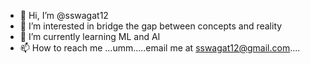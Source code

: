 - 👋 Hi, I’m @sswagat12
- 👀 I’m interested in bridge the gap between concepts and reality
- 🌱 I’m currently learning ML and AI
- 📫 How to reach me ...umm.....email me at sswagat12@gmail.com....

<!---
sswagat12/sswagat12 is a ✨ special ✨ repository because its `README.md` (this file) appears on your GitHub profile.
You can click the Preview link to take a look at your changes.
--->
